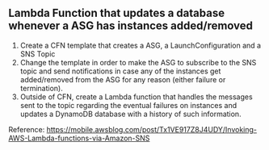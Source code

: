## Lambda Function that updates a database whenever a ASG has instances added/removed

1. Create a CFN template that creates a ASG, a LaunchConfiguration and a SNS Topic
2. Change the template in order to make the ASG to subscribe to the SNS topic and send notifications in case any of the instances get added/removed from the ASG for any reason (either failure or termination).
3. Outside of CFN, create a Lambda function that handles the messages sent to the topic regarding the eventual failures on instances and updates a DynamoDB database with a history of such information.

Reference: https://mobile.awsblog.com/post/Tx1VE917Z8J4UDY/Invoking-AWS-Lambda-functions-via-Amazon-SNS


